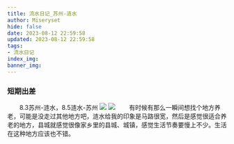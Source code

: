 ```yaml
---
title: 流水日记_苏州-涟水
author: Miseryset
hide: false
date: 2023-08-12 22:59:58
updated: 2023-08-12 22:59:58
tags:
- 流水日记
index_img:
banner_img:
---
```

### 短期出差
&emsp;&emsp;8.3苏州-涟水，8.5涟水-苏州
![](https://cdn.jsdelivr.net/gh/Miseryset/PicX@master/20230812/0.6waz0rpat6yo.webp)
![](https://cdn.jsdelivr.net/gh/Miseryset/PicX@master/20230812/0.48inxqqh35j4.webp)
&emsp;&emsp;有时候有那么一瞬间想找个地方养老，可能是没走过其他地方吧，涟水给我的印象是马路很宽，然后是感觉很适合养老的地方，县城就感觉很像家乡里的县城、城镇，感觉生活节奏要慢上不少。生活在这种地方应该也不错。